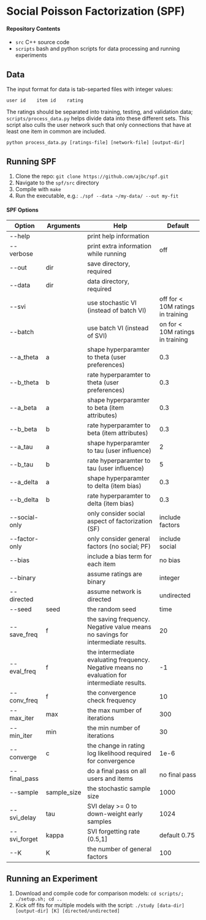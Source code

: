 # Social Poisson Factorization (SPF)

#### Repository Contents
- `src` C++ source code
- `scripts` bash and python scripts for data processing and running experiments


## Data
The input format for data is tab-separted files with integer values:
```
user id    item id    rating
```
The ratings should be separated into training, testing, and validation data; `scripts/process_data.py` 
helps divide data into these different sets.  This script also culls the user network such that only 
connections that have at least one item in common are included.
```
python process_data.py [ratings-file] [network-file] [output-dir]
```


## Running SPF
1. Clone the repo:
    `git clone https://github.com/ajbc/spf.git`
2. Navigate to the `spf/src` directory
3. Compile with `make`
4. Run the executable, e.g.:
    `./spf --data ~/my-data/ --out my-fit`

#### SPF Options
|Option|Arguments|Help|Default|
|---|---|---|---|
|--help||print help information||
|--verbose||print extra information while running|off|
|--out|dir|save directory, required||
|--data|dir|data directory, required||
|--svi||use stochastic VI (instead of batch VI)|off for < 10M ratings in training|
|--batch||use batch VI (instead of SVI)|on for < 10M ratings in training|
|--a_theta|a|shape hyperparamter to theta (user preferences)|0.3|
|--b_theta|b|rate hyperparamter to theta (user preferences)|0.3|
|--a_beta|a|shape hyperparamter to beta (item attributes)|0.3|
|--b_beta|b|rate hyperparamter to beta (item attributes)|0.3|
|--a_tau|a|shape hyperparamter to tau (user influence)|2|
|--b_tau|b|rate hyperparamter to tau (user influence)|5|
|--a_delta|a|shape hyperparamter to delta (item bias)|0.3|
|--b_delta|b|rate hyperparamter to delta (item bias)|0.3|
|--social-only||only consider social aspect of factorization (SF)|include factors|
|--factor-only||only consider general factors (no social; PF)|include social|
|--bias||include a bias term for each item|no bias|
|--binary||assume ratings are binary|integer|
|--directed||assume network is directed|undirected|
|--seed|seed|the random seed|time|
|--save_freq|f|the saving frequency.  Negative value means no savings for intermediate results.|20|
|--eval_freq|f|the intermediate evaluating frequency. Negative means no evaluation for intermediate results.|-1|
|--conv_freq|f|the convergence check frequency|10|
|--max_iter|max|the max number of iterations|300|
|--min_iter|min|the min number of iterations|30|
|--converge|c|the change in rating log likelihood required for convergence|1e-6|
|--final_pass||do a final pass on all users and items|no final pass|
|--sample|sample_size|the stochastic sample size|1000|
|--svi_delay|tau|SVI delay >= 0 to down-weight early samples|1024|
|--svi_forget|kappa|SVI forgetting rate (0.5,1]|default 0.75|
|--K|K|the number of general factors|100|


## Running an Experiment
1. Download and compile code for comparison models:
    `cd scripts/; ./setup.sh; cd ..`
2. Kick off fits for multiple models with the script:
    `./study [data-dir] [output-dir] [K] [directed/undirected]`
